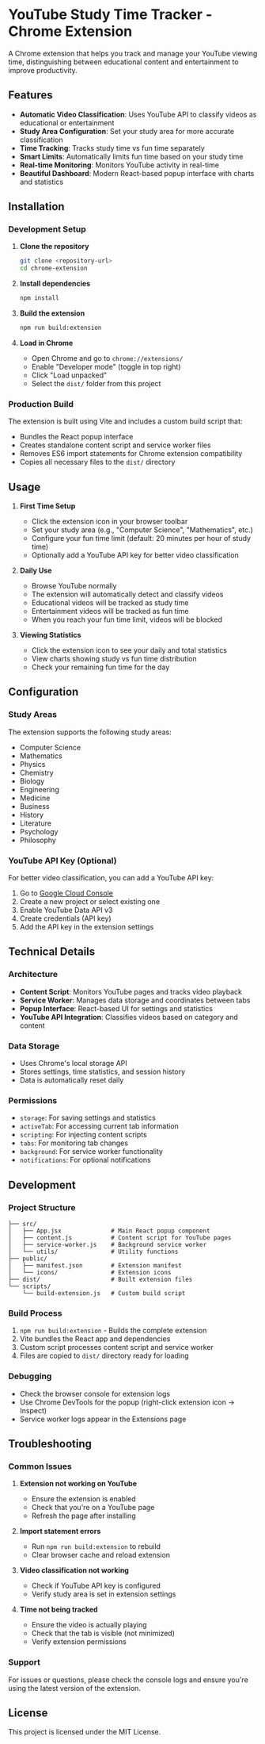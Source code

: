 # YouTube Study Time Tracker - Chrome Extension

A Chrome extension that helps you track and manage your YouTube viewing time, distinguishing between educational content and entertainment to improve productivity.

## Features

- **Automatic Video Classification**: Uses YouTube API to classify videos as educational or entertainment
- **Study Area Configuration**: Set your study area for more accurate classification
- **Time Tracking**: Tracks study time vs fun time separately
- **Smart Limits**: Automatically limits fun time based on your study time
- **Real-time Monitoring**: Monitors YouTube activity in real-time
- **Beautiful Dashboard**: Modern React-based popup interface with charts and statistics

## Installation

### Development Setup

1. **Clone the repository**
   ```bash
   git clone <repository-url>
   cd chrome-extension
   ```

2. **Install dependencies**
   ```bash
   npm install
   ```

3. **Build the extension**
   ```bash
   npm run build:extension
   ```

4. **Load in Chrome**
   - Open Chrome and go to `chrome://extensions/`
   - Enable "Developer mode" (toggle in top right)
   - Click "Load unpacked"
   - Select the `dist/` folder from this project

### Production Build

The extension is built using Vite and includes a custom build script that:
- Bundles the React popup interface
- Creates standalone content script and service worker files
- Removes ES6 import statements for Chrome extension compatibility
- Copies all necessary files to the `dist/` directory

## Usage

1. **First Time Setup**
   - Click the extension icon in your browser toolbar
   - Set your study area (e.g., "Computer Science", "Mathematics", etc.)
   - Configure your fun time limit (default: 20 minutes per hour of study time)
   - Optionally add a YouTube API key for better video classification

2. **Daily Use**
   - Browse YouTube normally
   - The extension will automatically detect and classify videos
   - Educational videos will be tracked as study time
   - Entertainment videos will be tracked as fun time
   - When you reach your fun time limit, videos will be blocked

3. **Viewing Statistics**
   - Click the extension icon to see your daily and total statistics
   - View charts showing study vs fun time distribution
   - Check your remaining fun time for the day

## Configuration

### Study Areas
The extension supports the following study areas:
- Computer Science
- Mathematics
- Physics
- Chemistry
- Biology
- Engineering
- Medicine
- Business
- History
- Literature
- Psychology
- Philosophy

### YouTube API Key (Optional)
For better video classification, you can add a YouTube API key:
1. Go to [Google Cloud Console](https://console.cloud.google.com/)
2. Create a new project or select existing one
3. Enable YouTube Data API v3
4. Create credentials (API key)
5. Add the API key in the extension settings

## Technical Details

### Architecture
- **Content Script**: Monitors YouTube pages and tracks video playback
- **Service Worker**: Manages data storage and coordinates between tabs
- **Popup Interface**: React-based UI for settings and statistics
- **YouTube API Integration**: Classifies videos based on category and content

### Data Storage
- Uses Chrome's local storage API
- Stores settings, time statistics, and session history
- Data is automatically reset daily

### Permissions
- `storage`: For saving settings and statistics
- `activeTab`: For accessing current tab information
- `scripting`: For injecting content scripts
- `tabs`: For monitoring tab changes
- `background`: For service worker functionality
- `notifications`: For optional notifications

## Development

### Project Structure
```
├── src/
│   ├── App.jsx              # Main React popup component
│   ├── content.js           # Content script for YouTube pages
│   ├── service-worker.js    # Background service worker
│   └── utils/               # Utility functions
├── public/
│   ├── manifest.json        # Extension manifest
│   └── icons/               # Extension icons
├── dist/                    # Built extension files
└── scripts/
    └── build-extension.js   # Custom build script
```

### Build Process
1. `npm run build:extension` - Builds the complete extension
2. Vite bundles the React app and dependencies
3. Custom script processes content script and service worker
4. Files are copied to `dist/` directory ready for loading

### Debugging
- Check the browser console for extension logs
- Use Chrome DevTools for the popup (right-click extension icon → Inspect)
- Service worker logs appear in the Extensions page

## Troubleshooting

### Common Issues

1. **Extension not working on YouTube**
   - Ensure the extension is enabled
   - Check that you're on a YouTube page
   - Refresh the page after installing

2. **Import statement errors**
   - Run `npm run build:extension` to rebuild
   - Clear browser cache and reload extension

3. **Video classification not working**
   - Check if YouTube API key is configured
   - Verify study area is set in extension settings

4. **Time not being tracked**
   - Ensure the video is actually playing
   - Check that the tab is visible (not minimized)
   - Verify extension permissions

### Support
For issues or questions, please check the console logs and ensure you're using the latest version of the extension.

## License

This project is licensed under the MIT License.